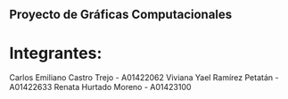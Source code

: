 ## Proyecto de Gráficas Computacionales

# Integrantes:

Carlos Emiliano Castro Trejo - A01422062
Viviana Yael Ramírez Petatán - A01422633
Renata Hurtado Moreno - A01423100